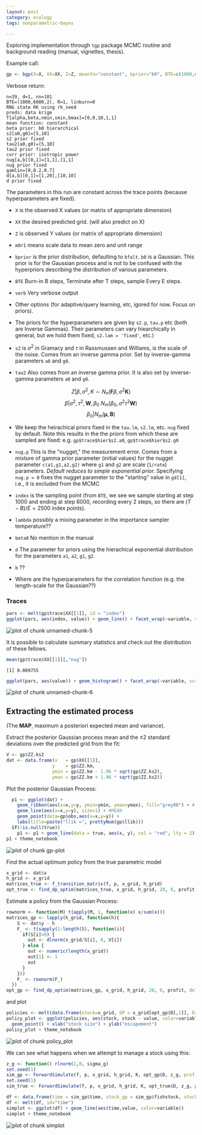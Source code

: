 ```yaml
---
layout: post
category: ecology
tags: nonparametric-bayes

---
```



Exploring implementation through `tgp` package MCMC routine and background reading (manual, vignettes, thesis).


Example call:

```r
gp <- bgp(X=X, XX=XX, Z=Z, meanfn="constant", bprior="b0", BTE=c(1000,6000,2), m0r1=TRUE, verb=4, corr="exp", trace=TRUE, s2.p=c(5,10), tau2.p=c(5,10), s2.lam="fixed", tau2.lam="fixed")
```

Verbose return:

```
n=39, d=1, nn=101
BTE=(1000,6000,2), R=1, linburn=0
RNG state RK using rk_seed
preds: data krige
T[alpha,beta,nmin,smin,bmax]=[0,0,10,1,1]
mean function: constant
beta prior: b0 hierarchical
s2[a0,g0]=[5,10]
s2 prior fixed
tau2[a0,g0]=[5,10]
tau2 prior fixed
corr prior: isotropic power
nug[a,b][0,1]=[1,1],[1,1]
nug prior fixed
gamlin=[0,0.2,0.7]
d[a,b][0,1]=[1,20],[10,10]
d prior fixed
```

The parameters in this run are constant across the trace points (because hyperparameters are fixed).  

* `X` is the observed X values (or matrix of appropriate dimension)
* `XX` the desired predicted grid. (will also predict on X)
* `Z` is observed Y values (or matrix of appropriate dimension)
* `m0r1` means scale data to mean zero and unit range
* `bprior` is the prior distribution, defaulting to `bfalt`. `b0` is a Gaussian.  This prior is for the Gaussian process and is not to be confused with the hyperpriors describing the distribution of various parameters.
* `BTE` Burn-in B steps, Terminate after T steps, sample Every E steps. 
* `verb` Very verbose output
* Other options (for adaptive/query learning, etc, igored for now.  Focus on priors).  
* The priors for the hyperparameters are given by `s2.p`, `tau.p` etc (both are Inverse Gammas).  Their parameters can vary hiearchically in general, but we hold them fixed, `s2.lam = 'fixed'`, etc.)




* `s2` is $\sigma^2$ in Gramacy and $\tau$ in Rassmussen and Williams, is the scale of the noise. Comes from an inverse gamma prior.  Set by inverse-gamma parameters `a0` and `g0`.  

* `tau2` Also comes from an inverse gamma prior. It is also set by inverse-gamma parameters `a0` and `g0`.  

$$Z | \beta, \sigma^2, K \sim N_n(\mathbf{F} \beta, \sigma^2 \mathbf{K}) $$
$$ \beta | \sigma^2, \tau^2, \mathbf{W}, \beta_0 ~ N_m(\beta_0, \sigma^2 \tau^2 \mathbf{W} )  $$
$$\beta_0 | N_m(\mathbf{\mu}, \mathbf{B})$$


* We keep the heirachical priors fixed in the `tau.lm`, `s2.lm`, etc. `nug` fixed by default.  Note this results in the the priors from which these are sampled are fixed: e.g. `gp$trace$hier$s2.a0`, `gp$trace$hier$s2.g0`

* `nug.p` This is the "nugget," the measurement error.  Comes from a mixture of gamma prior parameter (initial values) for the nugget parameter `c(a1,g1,a2,g2)` where `g1` and `g2` are scale (`1/rate`) parameters. _Default reduces to simple exponential prior._ Specifying `nug.p = 0` fixes the nugget parameter to the "starting" value in `gd[1]`, i.e., it is excluded from the MCMC


* `index` is the sampling point (from `BTE`, we see we sample starting at step 1000 and ending at step 6000, recording every 2 steps, so there are $(T-B)/E = 2500$ index points).  
* `lambda` possibly a mixing parameter in the importance sampler temperature??
* `beta0` No mention in the manual
* `d` The parameter for priors using the hierachical exponential distribution for the parameters `a1`, `a2`, `g1`, `g2`.  
* `b` ??

* Where are the hyperparameters for the correlation function (e.g. the length-scale for the Gaussian??)  




### Traces 


```r
pars <- melt(gp$trace$XX[[1]], id = "index")
ggplot(pars, aes(index, value)) + geom_line() + facet_wrap(~variable, scales="free_y")
```

![plot of chunk unnamed-chunk-5](/assets/figures/2012-12-04-046b509f8d-unnamed-chunk-5.png) 


It is possible to calculate summary statistics and check out the distribution of these fellows.  


```r
mean(gp$trace$XX[[1]][,"nug"])
```

```
[1] 0.009755
```

```r
ggplot(pars, aes(value)) + geom_histogram() + facet_wrap(~variable, scales="free")
```

![plot of chunk unnamed-chunk-6](/assets/figures/2012-12-04-046b509f8d-unnamed-chunk-6.png) 





## Extracting the estimated process 

(The **MAP**, maximum a posteriori expected mean and variance).

Extract the posterior Gaussian process mean and the $\pm 2$ standard deviations over the predicted grid from the fit:


```r
V <- gp$ZZ.ks2
dat <- data.frame(x   = gp$XX[[1]], 
                 y    = gp$ZZ.km, 
                 ymin = gp$ZZ.km - 1.96 * sqrt(gp$ZZ.ks2), 
                 ymax = gp$ZZ.km + 1.96 * sqrt(gp$ZZ.ks2))
```


Plot the posterior Gaussian Process:


```r
  p1 <- ggplot(dat) +
    geom_ribbon(aes(x=x,y=y, ymin=ymin, ymax=ymax), fill="grey80") + # Var
    geom_line(aes(x=x,y=y), size=1) + #MEAN
    geom_point(data=gp$obs,aes(x=x,y=y)) + 
    labs(title=paste("llik =", prettyNum(gp$llik)))
  if(!is.null(true))
    p1 <- p1 + geom_line(data = true, aes(x, y), col = "red", lty = 2) 
p1 + theme_notebook
```

![plot of chunk gp-plot](/assets/figures/2012-12-04-046b509f8d-gp-plot.png) 




Find the actual optimum policy from the true parametric model


```r
x_grid <- dat$x
h_grid <- x_grid
matrices_true <- f_transition_matrix(f, p, x_grid, h_grid)
opt_true <- find_dp_optim(matrices_true, x_grid, h_grid, 20, 0, profit, delta=.01)
```



Estimate a policy from the Gaussian Process:


```r
rownorm <- function(M) t(apply(M, 1, function(x) x/sum(x)))
matrices_gp <- lapply(h_grid, function(h){
    S <- dat$y - h
    F_ <- t(sapply(1:length(S), function(i){
      if(S[i]>0) {
        out <- dlnorm(x_grid/S[i], 0, V[i])
      } else {
        out <- numeric(length(x_grid))
        out[1] <- 1
        out
      }
    }))
    F_ <- rownorm(F_)
  })
opt_gp <- find_dp_optim(matrices_gp, x_grid, h_grid, 20, 0, profit, delta=.01)
```

and plot 

```r
policies <- melt(data.frame(stock=x_grid, GP = x_grid[opt_gp$D[,1]], Exact = x_grid[opt_true$D[,1]]), id="stock")
policy_plot <- ggplot(policies, aes(stock, stock - value, color=variable)) +
  geom_point() + xlab("stock size") + ylab("escapement") 
policy_plot + theme_notebook
```

![plot of chunk policy_plot](/assets/figures/2012-12-04-046b509f8d-policy_plot.png) 


We can see what happens when we attempt to manage a stock using this:


```r
z_g <- function() rlnorm(1,0, sigma_g)
set.seed(1)
sim_gp <- ForwardSimulate(f, p, x_grid, h_grid, K, opt_gp$D, z_g, profit=profit)
set.seed(1)
sim_true <- ForwardSimulate(f, p, x_grid, h_grid, K, opt_true$D, z_g, profit=profit)
```



```r
df <- data.frame(time = sim_gp$time, stock_gp = sim_gp$fishstock, stock_true = sim_true$fishstock, harvest_gp = sim_gp$harvest, havest_true = sim_true$harvest)
df <- melt(df, id="time")
simplot <- ggplot(df) + geom_line(aes(time,value, color=variable))
simplot + theme_notebook
```

![plot of chunk simplot](/assets/figures/2012-12-04-046b509f8d-simplot.png) 



